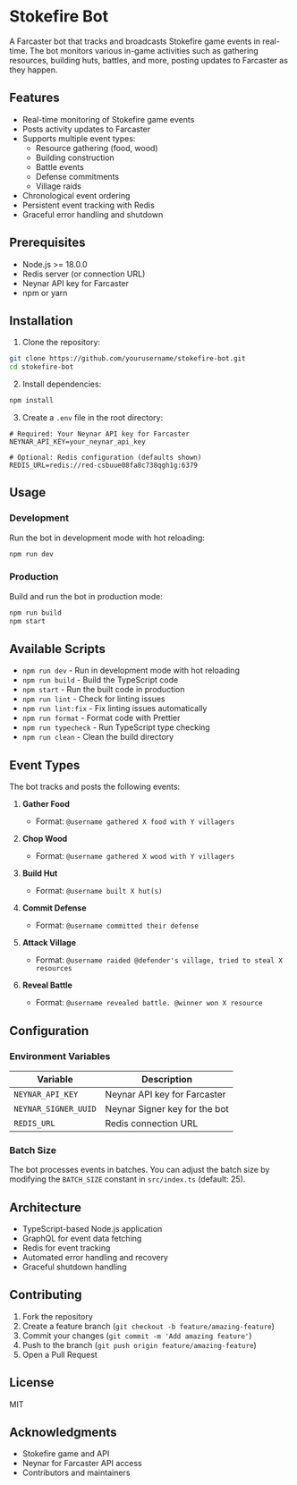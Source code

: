 # Stokefire Bot

A Farcaster bot that tracks and broadcasts Stokefire game events in real-time. The bot monitors various in-game activities such as gathering resources, building huts, battles, and more, posting updates to Farcaster as they happen.

## Features

- Real-time monitoring of Stokefire game events
- Posts activity updates to Farcaster
- Supports multiple event types:
  - Resource gathering (food, wood)
  - Building construction
  - Battle events
  - Defense commitments
  - Village raids
- Chronological event ordering
- Persistent event tracking with Redis
- Graceful error handling and shutdown

## Prerequisites

- Node.js >= 18.0.0
- Redis server (or connection URL)
- Neynar API key for Farcaster
- npm or yarn

## Installation

1. Clone the repository:
```bash
git clone https://github.com/yourusername/stokefire-bot.git
cd stokefire-bot
```

2. Install dependencies:
```bash
npm install
```

3. Create a `.env` file in the root directory:
```env
# Required: Your Neynar API key for Farcaster
NEYNAR_API_KEY=your_neynar_api_key

# Optional: Redis configuration (defaults shown)
REDIS_URL=redis://red-csbuue08fa8c738qgh1g:6379
```

## Usage

### Development

Run the bot in development mode with hot reloading:
```bash
npm run dev
```

### Production

Build and run the bot in production mode:
```bash
npm run build
npm start
```

## Available Scripts

- `npm run dev` - Run in development mode with hot reloading
- `npm run build` - Build the TypeScript code
- `npm start` - Run the built code in production
- `npm run lint` - Check for linting issues
- `npm run lint:fix` - Fix linting issues automatically
- `npm run format` - Format code with Prettier
- `npm run typecheck` - Run TypeScript type checking
- `npm run clean` - Clean the build directory

## Event Types

The bot tracks and posts the following events:

1. **Gather Food**
   - Format: `@username gathered X food with Y villagers`

2. **Chop Wood**
   - Format: `@username gathered X wood with Y villagers`

3. **Build Hut**
   - Format: `@username built X hut(s)`

4. **Commit Defense**
   - Format: `@username committed their defense`

5. **Attack Village**
   - Format: `@username raided @defender's village, tried to steal X resources`

6. **Reveal Battle**
   - Format: `@username revealed battle. @winner won X resource`

## Configuration

### Environment Variables

| Variable | Description |
|----------|-------------|
| `NEYNAR_API_KEY` | Neynar API key for Farcaster | 
| `NEYNAR_SIGNER_UUID` | Neynar Signer key for the bot | 
| `REDIS_URL` | Redis connection URL | 

### Batch Size

The bot processes events in batches. You can adjust the batch size by modifying the `BATCH_SIZE` constant in `src/index.ts` (default: 25).

## Architecture

- TypeScript-based Node.js application
- GraphQL for event data fetching
- Redis for event tracking
- Automated error handling and recovery
- Graceful shutdown handling

## Contributing

1. Fork the repository
2. Create a feature branch (`git checkout -b feature/amazing-feature`)
3. Commit your changes (`git commit -m 'Add amazing feature'`)
4. Push to the branch (`git push origin feature/amazing-feature`)
5. Open a Pull Request

## License

MIT

## Acknowledgments

- Stokefire game and API
- Neynar for Farcaster API access
- Contributors and maintainers